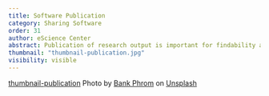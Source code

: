 ```yaml
---
title: Software Publication
category: Sharing Software
order: 31
author: eScience Center
abstract: Publication of research output is important for findability and reusability, but how does that work for software?
thumbnail: "thumbnail-publication.jpg"
visibility: visible
---
```


[thumbnail-publication](https://unsplash.com/photos/printing-machine-Tzm3Oyu_6sk)
Photo by <a href="https://unsplash.com/@bank_phrom?utm_content=creditCopyText&utm_medium=referral&utm_source=unsplash">Bank Phrom</a> on <a href="https://unsplash.com/photos/printing-machine-Tzm3Oyu_6sk?utm_content=creditCopyText&utm_medium=referral&utm_source=unsplash">Unsplash</a>
  


